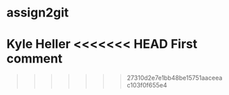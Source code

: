 # assign2git
Kyle Heller
<<<<<<< HEAD
First comment
=======
>>>>>>> 27310d2e7e1bb48be15751aaceeac103f0f655e4
